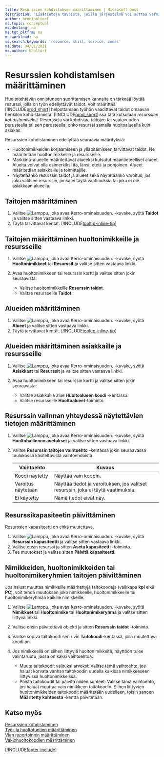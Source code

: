 ```yaml
---
title: Resurssien kohdistuksen määrittäminen | Microsoft Docs
description: 'Lisätietoja tavoista, joilla järjestelmä voi auttaa varmistamaan, että palvelun tarjoamiseen määritetyllä henkilöllä on siihen tarvittavat taidot.'
author: brentholtorf
ms.topic: conceptual
ms.devlang: na
ms.tgt_pltfrm: na
ms.workload: na
ms.search.keywords: 'resource, skill, service, zones'
ms.date: 04/01/2021
ms.author: bholtorf
---
```


# <a name="set-up-resource-allocation"></a>Resurssien kohdistamisen määrittäminen
Huoltotehtävän onnistuneen suorittamisen kannalta on tärkeää löytää resurssi, jolla on työn edellyttävät taidot. Voit määrittää [!INCLUDE[prod_short](includes/prod_short.md)] helpottamaan työhön vaadittavat taidot omaavan henkilön kohdistamista. [!INCLUDE[prod_short](includes/prod_short.md)]issa tätä kutsutaan _resurssien kohdistamiseksi_. Resursseja voi kohdistaa taitojen tai saatavuuden perusteella tai sen perusteella, onko resurssi samalla huoltoalueella kuin asiakas. 

Resurssien kohdistaminen edellyttää seuraavia määrityksiä:  
  
* Huoltonimikkeiden korjaamiseen ja ylläpitämiseen tarvittavat taidot. Ne määritetään huoltonimikkeille ja resursseille.  
* Markkina-alueelle määritettävät alueeksi kutsutut maantieteelliset alueet. Alueita voivat olla esimerkiksi itä, länsi, etelä ja pohjoinen. Alueet määritetään asiakkaille ja toimittajille.  
* Näytetäänkö resurssin taidot ja alueet sekä näytetäänkö varoitus, jos joku valitsee resurssin, jonka ei täytä vaatimuksia tai joka ei ole asiakkaan alueella.  

## <a name="to-set-up-skills"></a>Taitojen määrittäminen
1. Valitse ![Lamppu, joka avaa Kerro-ominaisuuden.](media/ui-search/search_small.png "Kerro, mitä haluat tehdä") -kuvake, syötä **Taidot** ja valitse sitten vastaava linkki.  
2. Täytä tarvittavat kentät. [!INCLUDE[tooltip-inline-tip](includes/tooltip-inline-tip_md.md)]  

## <a name="to-assign-skills-to-service-items-and-resources"></a>Taitojen määrittäminen huoltonimikkeille ja resursseille
1. Valitse ![Lamppu, joka avaa Kerro-ominaisuuden.](media/ui-search/search_small.png "Kerro, mitä haluat tehdä") -kuvake, syötä **Huoltonimikkeet** tai **Resurssit** ja valitse sitten vastaava linkki.  
2. Avaa huoltonimikkeen tai resurssin kortti ja valitse sitten jokin seuraavista:  
  
    * Valitse huoltonimikkeille **Resurssin taidot**.  
    * Valitse resursseille **Taidot**.  

## <a name="to-set-up-zones"></a>Alueiden määrittäminen
1. Valitse ![Lamppu, joka avaa Kerro-ominaisuuden.](media/ui-search/search_small.png "Kerro, mitä haluat tehdä") -kuvake, syötä **Alueet** ja valitse sitten vastaava linkki.  
2. Täytä tarvittavat kentät. [!INCLUDE[tooltip-inline-tip](includes/tooltip-inline-tip_md.md)]  

## <a name="to-assign-zones-to-customers-and-resources"></a>Alueiden määrittäminen asiakkaille ja resursseille
1. Valitse ![Lamppu, joka avaa Kerro-ominaisuuden.](media/ui-search/search_small.png "Kerro, mitä haluat tehdä") -kuvake, syötä **Asiakkaat** tai **Resurssit** ja valitse sitten vastaava linkki.  
2. Avaa huoltonimikkeen tai resurssin kortti ja valitse sitten jokin seuraavista:  
  
    * Valitse asiakkaille alue **Huoltoalueen koodi** -kentässä.  
    * Valitse resursseille **Huoltoalueet**-toiminto.  

## <a name="to-specify-what-to-show-when-a-resource-is-chosen"></a>Resurssin valinnan yhteydessä näytettävien tietojen määrittäminen
1. Valitse ![Lamppu, joka avaa Kerro-ominaisuuden.](media/ui-search/search_small.png "Kerro, mitä haluat tehdä") -kuvake, syötä **Huoltohallinnon asetukset** ja valitse sitten vastaava linkki. 
2. Valitse **Resurssin taitojen vaihtoehto** -kentässä jokin seuraavassa taulukossa käsiteltävistä vaihtoehdoista.  
  
    |**Vaihtoehto**|**Kuvaus**|  
    |------------|-------------|  
    |Koodi näytetty | Näyttää vain koodin.|  
    |Varoitus näytetään | Näyttää tiedot ja varoituksen, jos valitset resurssin, joka ei täytä vaatimuksia.|  
    |Ei käytetty | Nämä tiedot eivät näy.|  

## <a name="to-update-resource-capacity"></a>Resurssikapasiteetin päivittäminen
Resurssien kapasiteetti on ehkä muutettava.  
  
1. Valitse ![Lamppu, joka avaa Kerro-ominaisuuden.](media/ui-search/search_small.png "Kerro, mitä haluat tehdä") -kuvake, syötä **Resurssin kapasiteetti** ja valitse sitten vastaava linkki.  
2. Valitse ensin resurssi ja sitten **Aseta kapasiteetti** -toiminto.  
3. Tee muutokset ja valitse sitten **Päivitä kapasiteetti**.  

## <a name="to-update-skills-for-items-service-items-or-service-item-groups"></a>Nimikkeiden, huoltonimikkeiden tai huoltonimikeryhmien taitojen päivittäminen
Jos haluat muuttaa nimikkeille määritettyjä taitokoodeja (vaikkapa **kpl** eikä **PC**), voit tehdä muutoksen joko nimikkeelle, huoltonimikkeelle tai huoltonimikeryhmän kaikille nimikkeille.  
  
1. Valitse ![Lamppu, joka avaa Kerro-ominaisuuden.](media/ui-search/search_small.png "Kerro, mitä haluat tehdä") -kuvake, syötä **Nimikkeet** tai **Huoltonimike** tai **Huoltonimikeryhmä** ja valitse sitten liittyvä linkki.  
2. Valitse ensin päivitettävä objekti ja sitten **Resurssin taidot** -toiminto.  
3. Valitse sopiva taitokoodi sen rivin **Taitokoodi**-kentässä, jolla muutettava koodi on.  
4.  Jos nimikkeellä on siihen liittyviä huoltonimikkeitä, näyttöön tulee valintaruutu, jossa on kaksi vaihtoehtoa.  
  
    * Muuta taitokoodit valituksi arvoksi: Valitse tämä vaihtoehto, jos haluat korvata vanhan taitokoodin uudella kaikissa nimikkeeseen liittyvissä huoltonimikkeissä.  
    * Poista taitokoodit tai päivitä niiden suhteet: Valitse tämä vaihtoehto, jos haluat muuttaa vain nimikkeen taitokoodin. Siihen liittyvien huoltonimikkeiden taitokoodit määritetään uudelleen, toisin sanoen **Määritetty kohteesta** -kenttä päivitetään.  
  
## <a name="see-also"></a>Katso myös
[Resurssien kohdistaminen](service-how-to-allocate-resources.md)  
[Työ- ja huoltotuntien määrittäminen](service-how-setup-work-service-hours.md)  
[Vian raportoinnin määrittäminen](service-how-setup-fault-reporting.md)  
[Vakiohuoltokoodien määrittäminen](service-how-setup-service-coding.md)  
 



[!INCLUDE[footer-include](includes/footer-banner.md)]
